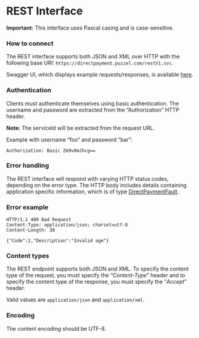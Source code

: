 # REST Interface

**Important:** This interface uses Pascal casing and is case-sensitive.

### How to connect

The REST interface supports both JSON and XML over HTTP with the following base URI: `https://directpayment.puzzel.com/restV1.svc`.


Swagger UI, which displays example requests/responses, is available [here](https://directpayment.puzzel.com/api-docs/index.html?url=/api-docs/swagger.json).


### Authentication

Clients must authenticate themselves using basic authentication. The username and password are extracted from the “Authorization” HTTP header.

**Note:** The serviceId will be extracted from the request URL.

Example with username “foo” and password “bar”:

`Authorization: Basic Zm9vOmJhcg==`


### Error handling

The REST interface will respond with varying HTTP status codes, depending on the error type. The HTTP body includes details containing application specific information, which is of type [DirectPaymentFault](methods.md#directpaymentfault).


### Error example

```
HTTP/1.1 400 Bad Request
Content-Type: application/json; charset=utf-8
Content-Length: 38

{"Code":2,"Description":"Invalid age"}
```


### Content types

The REST endpoint supports both JSON and XML. To specify the content type of the request, you must specify the “*Content-Type*” header and to specify the content type of the response, you must specify the “*Accept*” header. 

Valid values are `application/json` and `application/xml`.


### Encoding

The content encoding should be UTF-8.